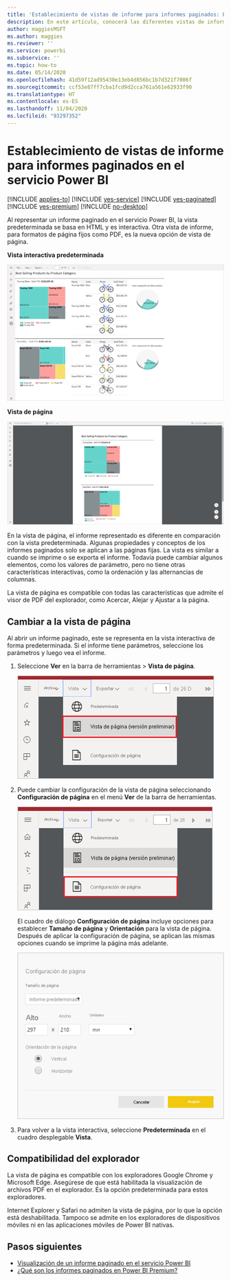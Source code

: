 ```yaml
---
title: 'Establecimiento de vistas de informe para informes paginados: Power BI'
description: En este artículo, conocerá las diferentes vistas de informes disponibles para los informes paginados en el servicio Power BI.
author: maggiesMSFT
ms.author: maggies
ms.reviewer: ''
ms.service: powerbi
ms.subservice: ''
ms.topic: how-to
ms.date: 05/14/2020
ms.openlocfilehash: 41d59f12ad95430e13eb4d856bc1b7d321f7006f
ms.sourcegitcommit: ccf53e87ff7cba1fcd9d2cca761a561e62933f90
ms.translationtype: HT
ms.contentlocale: es-ES
ms.lasthandoff: 11/04/2020
ms.locfileid: "93297352"
---
```

# <a name="set-report-views-for-paginated-reports-in-the-power-bi-service"></a>Establecimiento de vistas de informe para informes paginados en el servicio Power BI

[!INCLUDE [applies-to](../includes/applies-to.md)] [!INCLUDE [yes-service](../includes/yes-service.md)] [!INCLUDE [yes-paginated](../includes/yes-paginated.md)] [!INCLUDE [yes-premium](../includes/yes-premium.md)] [!INCLUDE [no-desktop](../includes/no-desktop.md)] 

Al representar un informe paginado en el servicio Power BI, la vista predeterminada se basa en HTML y es interactiva. Otra vista de informe, para formatos de página fijos como PDF, es la nueva opción de vista de página.

**Vista interactiva predeterminada**

![Vista predeterminada](media/page-view/power-bi-paginated-default-view.png)

**Vista de página**

![Vista de página](media/page-view/power-bi-paginated-page-view.png)

En la vista de página, el informe representado es diferente en comparación con la vista predeterminada. Algunas propiedades y conceptos de los informes paginados solo se aplican a las páginas fijas. La vista es similar a cuando se imprime o se exporta el informe. Todavía puede cambiar algunos elementos, como los valores de parámetro, pero no tiene otras características interactivas, como la ordenación y las alternancias de columnas.

La vista de página es compatible con todas las características que admite el visor de PDF del explorador, como Acercar, Alejar y Ajustar a la página.

## <a name="switch-to-page-view"></a>Cambiar a la vista de página

Al abrir un informe paginado, este se representa en la vista interactiva de forma predeterminada. Si el informe tiene parámetros, seleccione los parámetros y luego vea el informe.

1. Seleccione **Ver** en la barra de herramientas > **Vista de página**.

    ![Cambiar a la vista de página](media/page-view/power-bi-paginated-page-view-dropdown.png)

2. Puede cambiar la configuración de la vista de página seleccionando **Configuración de página** en el menú **Ver** de la barra de herramientas. 

    ![Selección de Configuración de página](media/page-view/power-bi-paginated-page-settings-dropdown.png)
    
    El cuadro de diálogo **Configuración de página** incluye opciones para establecer **Tamaño de página** y **Orientación** para la vista de página. Después de aplicar la configuración de página, se aplican las mismas opciones cuando se imprime la página más adelante.
   
    ![Cuadro de diálogo Configuración de página](media/page-view/power-bi-paginated-page-settings-dialog.png)

3. Para volver a la vista interactiva, seleccione **Predeterminada** en el cuadro desplegable **Vista**.

## <a name="browser-support"></a>Compatibilidad del explorador

La vista de página es compatible con los exploradores Google Chrome y Microsoft Edge. Asegúrese de que está habilitada la visualización de archivos PDF en el explorador. Es la opción predeterminada para estos exploradores.

Internet Explorer y Safari no admiten la vista de página, por lo que la opción está deshabilitada. Tampoco se admite en los exploradores de dispositivos móviles ni en las aplicaciones móviles de Power BI nativas.  


## <a name="next-steps"></a>Pasos siguientes

- [Visualización de un informe paginado en el servicio Power BI](../consumer/paginated-reports-view-power-bi-service.md)
- [¿Qué son los informes paginados en Power BI Premium?](paginated-reports-report-builder-power-bi.md)
